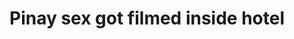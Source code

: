 ---
layout: post
title: Pinay sex got filmed inside hotel
duration: '03:00'
view: 150
rate: 2
video: 'https://www.faptube.com/embed/25979'
category: 
 - pinay
 - pinay-interracial
tags: 
 - pinay-sex
 - nene
 - mokong
 - hotel 
 - fucked
 - sucked
 - blowjob
priority: 0.9
changefreq: daily
---